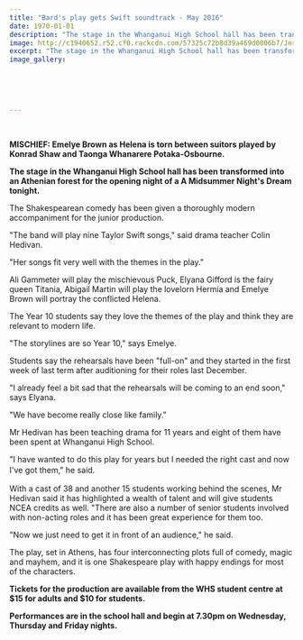 ```yaml
---
title: "Bard's play gets Swift soundtrack - May 2016"
date: 1970-01-01
description: "The stage in the Whanganui High School hall has been transformed into an Athenian forest for the opening night of a A Midsummer Night's Dream tonight, Wanganui Chronicle article on 11/5/16..."
image: http://c1940652.r52.cf0.rackcdn.com/57325c72b8d39a469d0006b7/Jnr-Prod.A-Midsummer-Nights-Dream-May-2016.jpg
excerpt: "The stage in the Whanganui High School hall has been transformed into an Athenian forest for the opening night of a A Midsummer Night's Dream tonight."
image_gallery:
    
    
    
    
    
---
```


<p>&nbsp;</p>
<p><strong>MISCHIEF: Emelye Brown as Helena is torn between suitors played by Konrad Shaw and Taonga Whanarere Potaka-Osbourne.</strong></p>
<p><strong>The stage in the Whanganui High School hall has been transformed into an Athenian forest for the opening night of a A Midsummer Night's Dream tonight.</strong></p>
<p>The Shakespearean comedy has been given a thoroughly modern accompaniment for the junior production.</p>
<p>"The band will play nine Taylor Swift songs," said drama teacher Colin Hedivan.</p>
<p>"Her songs fit very well with the themes in the play."</p>
<p>Ali Gammeter will play the mischievous Puck, Elyana Gifford is the fairy queen Titania, Abigail Martin will play the lovelorn Hermia and Emelye Brown will portray the conflicted Helena.</p>
<p>The Year 10 students say they love the themes of the play and think they are relevant to modern life.</p>
<p>"The storylines are so Year 10," says Emelye.</p>
<p>Students say the rehearsals have been "full-on" and they started in the first week of last term after auditioning for their roles last December.</p>
<p>"I already feel a bit sad that the rehearsals will be coming to an end soon," says Elyana.</p>
<p>"We have become really close like family."</p>
<p>Mr Hedivan has been teaching drama for 11 years and eight of them have been spent at Whanganui High School.</p>
<p>"I have wanted to do this play for years but I needed the right cast and now I've got them," he said.<span style="line-height: 1.5;">&nbsp;</span></p>
<p>With a cast of 38 and another 15 students working behind the scenes, Mr Hedivan said it has highlighted a wealth of talent and will give students NCEA credits as well. "There are also a number of senior students involved with non-acting roles and it has been great experience for them too.</p>
<p>"Now we just need to get it in front of an audience," he said.</p>
<p>The play, set in Athens, has four interconnecting plots full of comedy, magic and mayhem, and it is one Shakespeare play with happy endings for most of the characters.</p>
<p><strong>Tickets for the production are available from the WHS student centre at $15 for adults and $10 for students.</strong></p>
<p><strong>Performances are in the school hall and begin at 7.30pm on Wednesday, Thursday and Friday nights.</strong></p>
<p>&nbsp;</p>

